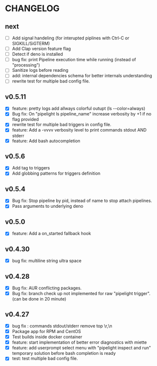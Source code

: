 # CHANGELOG

## next

- [ ] Add signal handeling (for interupted piplines with Ctrl-C or SIGKILL/SiGTERM)
- [ ] Add Clap version feature flag
- [ ] Detect if deno is installed
- [ ] bug fix: print Pipeline execution time while running (instead of "processing")
- [ ] Sanitize logs before reading
- [ ] add: internal dependencies schema for better internals understanding
- [ ] rewrite test for multiple bad config file.

## v0.5.11

- [x] feature: pretty logs add allways colorful outupt (ls --color=always)
- [x] Bug fix: On "pipelight ls pipeline_name" increase verbosity by +1 if no flag provided
- [x] rewrite test for multiple bad triggers in config file.
- [x] feature: Add a -vvvv verbosity level to print commands stdout AND stderr
- [x] feature: Add bash autocompletion

## v0.5.6

- [x] Add tag to triggers
- [x] Add globbing patterns for triggers definition

## v0.5.4

- [x] Bug fix: Stop pipeline by pid, instead of name to stop attach pipelines.
- [x] Pass arguments to underlying deno

## v0.5.0

- [x] feature: Add a on_started fallback hook

## v0.4.30

- [x] bug fix: multiline string ultra space

## v0.4.28

- [x] Bug fix: AUR conflicting packages.
- [x] Bug fix: branch check up not implemented for raw "pipelight trigger". (can be done in 20 minute)

## v0.4.27

- [x] bug fix : commands stdout/stderr remove top \r,\n
- [x] Package app for RPM and CentOS
- [x] Test builds inside docker container
- [x] feature: start implementation of better error diagnostics with miette
- [x] feature: add userprompt select menu with "pipelight inspect and run" temporary solution before bash completion is ready
- [x] test: test multiple bad config file.
